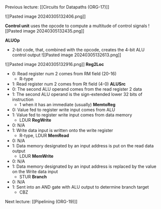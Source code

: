 Previous lecture: [[Circuits for Datapaths (ORG-17)]]


![[Pasted image 20240305132406.png]]

**Control unit** uses the opcode to compute a multitude of control signals
![[Pasted image 20240305132435.png]]

**ALUOp**
- 2-bit code, that, combined with the opcode, creates the 4-bit ALU control output ![[Pasted image 20240305132613.png]]

![[Pasted image 20240305132916.png]]
**Reg2Loc**
- 0: Read register num 2 comes from RM field (20-16)
	- R-type
- 1: Read register num 2 comes from Rt field (4-0)
**ALUSrc**
- 0: The second ALU operand comes from the read register 2 data
- 1: The second ALU operand is the sign-extended lower 32 bits of instruction
	- 1 when it has an immediate (usually)
**MemtoReg**
- 0: Value fed to register write input comes from ALU
- 1: Value fed to register write input comes from data memory
	- LDUR
**RegWrite**
- 0: N/A
- 1: Write data input is written onto the write register 
	- R-type, LDUR
**MemRead**
- 0: N/A
- 1: Data memory designated by an input address is put on the read data output
	- LDUR
**MemWrite**
- 0: N/A
- 1: Data memory designated by an input address is replaced by the value on the Write data input
	- STUR
**Branch**
- 0: N/A
- 1: Sent into an AND gate with ALU output to determine branch target
	- CBZ


Next lecture: [[Pipelining (ORG-19)]]